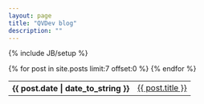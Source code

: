 ```yaml
---
layout: page
title: "QVDev blog"
description: ""
---
```

{% include JB/setup %}
<!-- Start of Display Recent Posts -->
<table class="posts">
<!-- Get 7 most recent entries by date (asc) -->
 {% for post in site.posts limit:7 offset:0 %}
 <tr>
               <th>{{ post.date | date_to_string }}</th>
      <td> <a href='{{ post.url }}'>{{ post.title }}</a></td>         
 </tr>
      {% endfor %} 
             </table>
<!-- End of Display Recent Posts -->
<br />